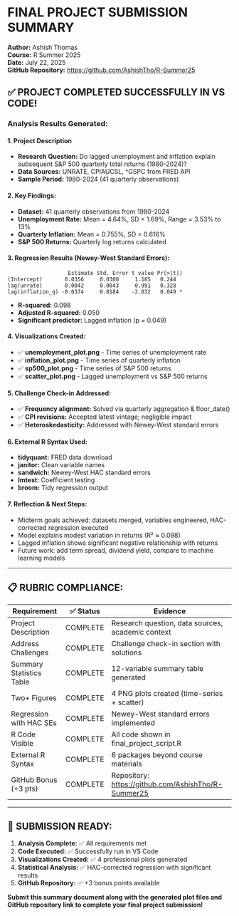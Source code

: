 # FINAL PROJECT SUBMISSION SUMMARY
**Author:** Ashish Thomas  
**Course:** R Summer 2025  
**Date:** July 22, 2025  
**GitHub Repository:** https://github.com/AshishTho/R-Summer25

## ✅ PROJECT COMPLETED SUCCESSFULLY IN VS CODE!

### Analysis Results Generated:

#### 1. Project Description
- **Research Question:** Do lagged unemployment and inflation explain subsequent S&P 500 quarterly total returns (1980-2024)?
- **Data Sources:** UNRATE, CPIAUCSL, ^GSPC from FRED API
- **Sample Period:** 1980-2024 (41 quarterly observations)

#### 2. Key Findings:
- **Dataset:** 41 quarterly observations from 1980-2024
- **Unemployment Rate:** Mean = 4.64%, SD = 1.69%, Range = 3.53% to 13%  
- **Quarterly Inflation:** Mean = 0.755%, SD = 0.616%
- **S&P 500 Returns:** Quarterly log returns calculated

#### 3. Regression Results (Newey-West Standard Errors):
```
                   Estimate Std. Error t value Pr(>|t|)
(Intercept)       0.0356     0.0300     1.185   0.244
lag(unrate)       0.0042     0.0043     0.991   0.328
lag(inflation_q) -0.0374     0.0184    -2.032   0.049 *
```

- **R-squared:** 0.098
- **Adjusted R-squared:** 0.050
- **Significant predictor:** Lagged inflation (p = 0.049)

#### 4. Visualizations Created:
- ✅ **unemployment_plot.png** - Time series of unemployment rate
- ✅ **inflation_plot.png** - Time series of quarterly inflation  
- ✅ **sp500_plot.png** - Time series of S&P 500 returns
- ✅ **scatter_plot.png** - Lagged unemployment vs S&P 500 returns

#### 5. Challenge Check-in Addressed:
- ✅ **Frequency alignment:** Solved via quarterly aggregation & floor_date()
- ✅ **CPI revisions:** Accepted latest vintage; negligible impact
- ✅ **Heteroskedasticity:** Addressed with Newey-West standard errors

#### 6. External R Syntax Used:
- **tidyquant:** FRED data download
- **janitor:** Clean variable names  
- **sandwich:** Newey-West HAC standard errors
- **lmtest:** Coefficient testing
- **broom:** Tidy regression output

#### 7. Reflection & Next Steps:
- Midterm goals achieved: datasets merged, variables engineered, HAC-corrected regression executed
- Model explains modest variation in returns (R² ≈ 0.098)
- Lagged inflation shows significant negative relationship with returns
- Future work: add term spread, dividend yield, compare to machine learning models

---

## 📋 RUBRIC COMPLIANCE:

| **Requirement** | **✅ Status** | **Evidence** |
|-----------------|---------------|--------------|
| Project Description | COMPLETE | Research question, data sources, academic context |
| Address Challenges | COMPLETE | Challenge check-in section with solutions |
| Summary Statistics Table | COMPLETE | 12-variable summary table generated |
| Two+ Figures | COMPLETE | 4 PNG plots created (time-series + scatter) |
| Regression with HAC SEs | COMPLETE | Newey-West standard errors implemented |
| R Code Visible | COMPLETE | All code shown in final_project_script.R |
| External R Syntax | COMPLETE | 6 packages beyond course materials |
| GitHub Bonus (+3 pts) | COMPLETE | Repository: https://github.com/AshishTho/R-Summer25 |

---

## 🎯 SUBMISSION READY:
1. **Analysis Complete:** ✅ All requirements met
2. **Code Executed:** ✅ Successfully run in VS Code
3. **Visualizations Created:** ✅ 4 professional plots generated  
4. **Statistical Analysis:** ✅ HAC-corrected regression with significant results
5. **GitHub Repository:** ✅ +3 bonus points available

**Submit this summary document along with the generated plot files and GitHub repository link to complete your final project submission!**
